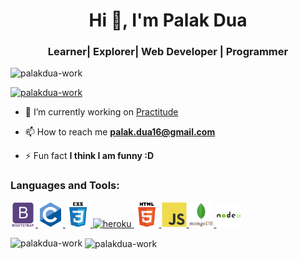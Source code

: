<h1 align="center">Hi 👋, I'm Palak Dua</h1>
<h3 align="center">Learner| Explorer| Web Developer | Programmer</h3>

<p align="left"> <img src="https://komarev.com/ghpvc/?username=palakdua-work&label=Profile%20views&color=0e75b6&style=flat" alt="palakdua-work" /> </p>

<p align="left"> <a href="https://github.com/ryo-ma/github-profile-trophy"><img src="https://github-profile-trophy.vercel.app/?username=palakdua-work" alt="palakdua-work" /></a> </p>

- 🔭 I’m currently working on [Practitude](https://intense-headland-55092.herokuapp.com/)

- 📫 How to reach me **palak.dua16@gmail.com**

- ⚡ Fun fact **I think I am funny :D**


<h3 align="left">Languages and Tools:</h3>
<p align="left"> <a href="https://getbootstrap.com" target="_blank"> <img src="https://raw.githubusercontent.com/devicons/devicon/master/icons/bootstrap/bootstrap-plain-wordmark.svg" alt="bootstrap" width="40" height="40"/> </a> <a href="https://www.cprogramming.com/" target="_blank"> <img src="https://raw.githubusercontent.com/devicons/devicon/master/icons/c/c-original.svg" alt="c" width="40" height="40"/> </a> <a href="https://www.w3schools.com/css/" target="_blank"> <img src="https://raw.githubusercontent.com/devicons/devicon/master/icons/css3/css3-original-wordmark.svg" alt="css3" width="40" height="40"/> </a> <a href="https://heroku.com" target="_blank"> <img src="https://www.vectorlogo.zone/logos/heroku/heroku-icon.svg" alt="heroku" width="40" height="40"/> </a> <a href="https://www.w3.org/html/" target="_blank"> <img src="https://raw.githubusercontent.com/devicons/devicon/master/icons/html5/html5-original-wordmark.svg" alt="html5" width="40" height="40"/> </a> <a href="https://developer.mozilla.org/en-US/docs/Web/JavaScript" target="_blank"> <img src="https://raw.githubusercontent.com/devicons/devicon/master/icons/javascript/javascript-original.svg" alt="javascript" width="40" height="40"/> </a> <a href="https://www.mongodb.com/" target="_blank"> <img src="https://raw.githubusercontent.com/devicons/devicon/master/icons/mongodb/mongodb-original-wordmark.svg" alt="mongodb" width="40" height="40"/> </a> <a href="https://nodejs.org" target="_blank"> <img src="https://raw.githubusercontent.com/devicons/devicon/master/icons/nodejs/nodejs-original-wordmark.svg" alt="nodejs" width="40" height="40"/> </a> </p>

<p><img align="left" src="https://github-readme-stats.vercel.app/api/top-langs?username=palakdua-work&show_icons=true&locale=en&layout=compact" alt="palakdua-work" /></p>

<p>&nbsp;<img align="center" src="https://github-readme-stats.vercel.app/api?username=palakdua-work&show_icons=true&locale=en" alt="palakdua-work" /></p>
